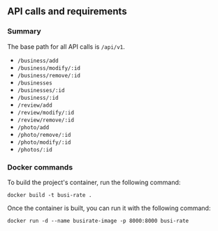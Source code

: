 ## API calls and requirements

### Summary

The base path for all API calls is `/api/v1`.

* `/business/add`
* `/business/modify/:id`
* `/business/remove/:id`
* `/businesses`
* `/businesses/:id`
* `/business/:id`
* `/review/add`
* `/review/modify/:id`
* `/review/remove/:id`
* `/photo/add`
* `/photo/remove/:id`
* `/photo/modify/:id`
* `/photos/:id`

### Docker commands

To build the project's container, run the following command:

```
docker build -t busi-rate .
```

Once the container is built, you can run it with the following command:
```
docker run -d --name busirate-image -p 8000:8000 busi-rate
```